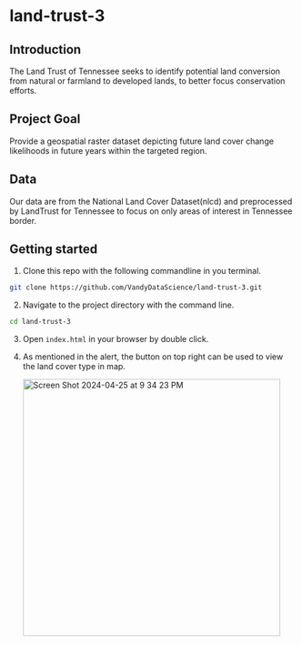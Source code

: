 # land-trust-3
## Introduction

The Land Trust of Tennessee seeks to identify potential land conversion from natural or farmland to developed lands, to better focus conservation efforts.

## Project Goal

Provide a geospatial raster dataset depicting future land cover change likelihoods in future years within the targeted region.

## Data 
Our data are from the National Land Cover Dataset(nlcd) and preprocessed by LandTrust for Tennessee to focus on only areas of interest in Tennessee border.

## Getting started

1. Clone this repo with the following commandline in you terminal.

```bash
git clone https://github.com/VandyDataScience/land-trust-3.git
```

2. Navigate to the project directory with the command line.


```bash
cd land-trust-3
```

3. Open `index.html` in your browser by double click.
4. As mentioned in the alert, the button on top right can be used to view the land cover type in map.
   
   <img width="452" alt="Screen Shot 2024-04-25 at 9 34 23 PM" src="https://github.com/VandyDataScience/land-trust-3/assets/100242191/fb079e21-37f8-437d-ad0c-08e85ec346bd">
